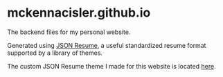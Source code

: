 # mckennacisler.github.io
The backend files for my personal website.

Generated using [JSON Resume](http://jsonresume.org/), a useful standardized resume format supported by a library of themes.

The custom JSON Resume theme I made for this website is located [here](https://github.com/MckennaCisler/jsonresume-theme-concise).
